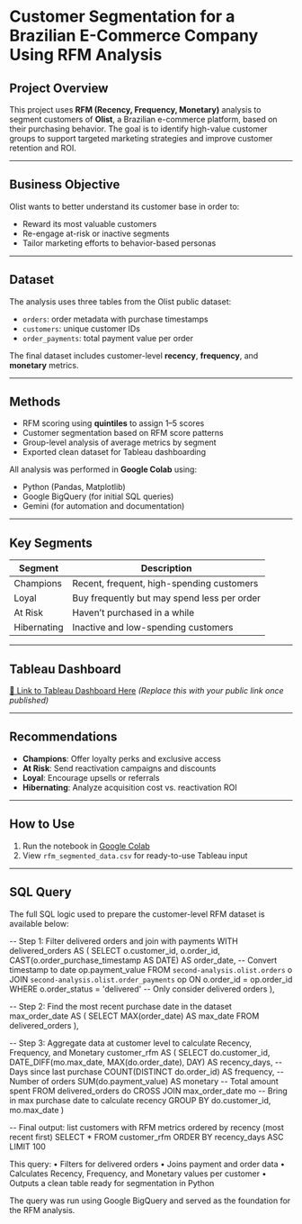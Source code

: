 # Customer Segmentation for a Brazilian E-Commerce Company Using RFM Analysis

## Project Overview

This project uses **RFM (Recency, Frequency, Monetary)** analysis to segment customers of **Olist**, a Brazilian e-commerce platform, based on their purchasing behavior. The goal is to identify high-value customer groups to support targeted marketing strategies and improve customer retention and ROI.

---

## Business Objective

Olist wants to better understand its customer base in order to:
- Reward its most valuable customers
- Re-engage at-risk or inactive segments
- Tailor marketing efforts to behavior-based personas

---

## Dataset

The analysis uses three tables from the Olist public dataset:
- `orders`: order metadata with purchase timestamps
- `customers`: unique customer IDs
- `order_payments`: total payment value per order

The final dataset includes customer-level **recency**, **frequency**, and **monetary** metrics.

---

## Methods

- RFM scoring using **quintiles** to assign 1–5 scores
- Customer segmentation based on RFM score patterns
- Group-level analysis of average metrics by segment
- Exported clean dataset for Tableau dashboarding

All analysis was performed in **Google Colab** using:
- Python (Pandas, Matplotlib)
- Google BigQuery (for initial SQL queries)
- Gemini (for automation and documentation)

---

## Key Segments

| Segment        | Description                                 |
|----------------|---------------------------------------------|
| Champions      | Recent, frequent, high-spending customers   |
| Loyal          | Buy frequently but may spend less per order |
| At Risk        | Haven’t purchased in a while                |
| Hibernating    | Inactive and low-spending customers         |

---

## Tableau Dashboard

[🔗 Link to Tableau Dashboard Here](#) *(Replace this with your public link once published)*

---

## Recommendations

- **Champions**: Offer loyalty perks and exclusive access
- **At Risk**: Send reactivation campaigns and discounts
- **Loyal**: Encourage upsells or referrals
- **Hibernating**: Analyze acquisition cost vs. reactivation ROI

---

## How to Use

1. Run the notebook in [Google Colab](https://colab.research.google.com/)
2. View `rfm_segmented_data.csv` for ready-to-use Tableau input

---

## SQL Query

The full SQL logic used to prepare the customer-level RFM dataset is available below:

-- Step 1: Filter delivered orders and join with payments
WITH delivered_orders AS (
  SELECT
    o.customer_id,
    o.order_id,
    CAST(o.order_purchase_timestamp AS DATE) AS order_date,  -- Convert timestamp to date
    op.payment_value
  FROM
    `second-analysis.olist.orders` o
  JOIN
    `second-analysis.olist.order_payments` op
  ON
    o.order_id = op.order_id
  WHERE
    o.order_status = 'delivered'  -- Only consider delivered orders
),

-- Step 2: Find the most recent purchase date in the dataset
max_order_date AS (
  SELECT
    MAX(order_date) AS max_date
  FROM
    delivered_orders
),

-- Step 3: Aggregate data at customer level to calculate Recency, Frequency, and Monetary
customer_rfm AS (
  SELECT
    do.customer_id,
    DATE_DIFF(mo.max_date, MAX(do.order_date), DAY) AS recency_days,  -- Days since last purchase
    COUNT(DISTINCT do.order_id) AS frequency,                        -- Number of orders
    SUM(do.payment_value) AS monetary                                -- Total amount spent
  FROM
    delivered_orders do
  CROSS JOIN
    max_order_date mo  -- Bring in max purchase date to calculate recency
  GROUP BY
    do.customer_id, mo.max_date
)

-- Final output: list customers with RFM metrics ordered by recency (most recent first)
SELECT * FROM customer_rfm
ORDER BY recency_days ASC
LIMIT 100


This query:
•	Filters for delivered orders
•	Joins payment and order data
•	Calculates Recency, Frequency, and Monetary values per customer
•	Outputs a clean table ready for segmentation in Python

The query was run using Google BigQuery and served as the foundation for the RFM analysis.

